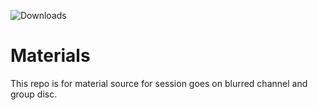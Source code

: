 ![Downloads](https://img.shields.io/github/downloads/blurredconsole/Materials/total?color=red&logo=blurred&logoColor=green&style=for-the-badge)

# Materials
This repo is for material source for session goes on blurred channel and group disc.
